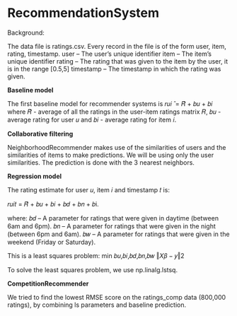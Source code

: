 # RecommendationSystem

Background:

The data file is ratings.csv. Every record in the file is of the form user, item, rating, timestamp.
user – The user’s unique identifier
item – The item’s unique identifier
rating – The rating that was given to the item by the user, it is in the range [0.5,5]
timestamp – The timestamp in which the rating was given.


**Baseline model**


The first baseline model for recommender systems is 
𝑟𝑢𝑖 ̂ = 𝑅̂ + 𝑏𝑢 + 𝑏𝑖 where
𝑅̂ - average of all the ratings in the user-item ratings matrix 𝑅,
𝑏𝑢 - average rating for user 𝑢 and
𝑏𝑖 -  average rating for item 𝑖.


**Collaborative filtering**


NeighborhoodRecommender makes use of the similarities of users and the similarities of items to
make predictions. 
We will be using only the user similarities.
The prediction is done with the 3 nearest neighbors.


**Regression model**

The rating estimate for user 𝑢, item 𝑖 and timestamp 𝑡 is:

𝑟𝑢𝑖𝑡 = 𝑅̂ + 𝑏𝑢 + 𝑏𝑖 + 𝑏𝑑 + 𝑏𝑛 + 𝑏i.

where:
𝑏𝑑 – A parameter for ratings that were given in daytime (between 6am and 6pm).
𝑏𝑛 – A parameter for ratings that were given in the night (between 6pm and 6am).
𝑏𝑤 – A parameter for ratings that were given in the weekend (Friday or Saturday).


This is a least squares problem:
min 𝑏𝑢,𝑏𝑖,𝑏𝑑,𝑏𝑛,𝑏𝑤 ‖𝑋𝛽 − 𝑦‖2


To solve the least squares problem, we use np.linalg.lstsq.

**CompetitionRecommender**


We tried to find the lowest RMSE score on the ratings_comp data (800,000 ratings), by combining ls parameters and baseline prediction.

